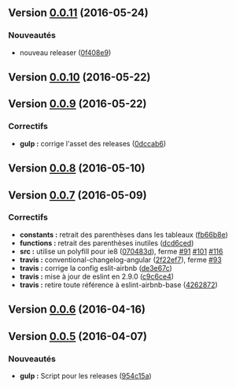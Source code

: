 <a name="0.0.11"></a>
## Version [0.0.11](https://github.com/gtoubiana/acte/compare/0.0.10...v0.0.11) (2016-05-24)


### <span><span><span>Nouveautés</span></span></span>

* nouveau releaser ([0f408e9](https://github.com/gtoubiana/acte/commit/0f408e9))

<a name="0.0.10"></a>
## Version [0.0.10](https://github.com/gtoubiana/acte/compare/0.0.9...0.0.10) (2016-05-22)


<a name="0.0.9"></a>
## Version [0.0.9](https://github.com/gtoubiana/acte/compare/0.0.8...0.0.9) (2016-05-22)


### <span><span>Correctifs</span></span>

* **gulp :** corrige l'asset des releases ([0dccab6](https://github.com/gtoubiana/acte/commit/0dccab6))

<a name="0.0.8"></a>
## Version [0.0.8](https://github.com/gtoubiana/acte/compare/0.0.7...0.0.8) (2016-05-10)


<a name="0.0.7"></a>
## Version [0.0.7](https://github.com/gtoubiana/acte/compare/0.0.6...0.0.7) (2016-05-09)


### <span><span>Correctifs</span></span>

* **constants :** retrait des parenthèses dans les tableaux ([fb66b8e](https://github.com/gtoubiana/acte/commit/fb66b8e))
* **functions :** retrait des parenthèses inutiles ([dcd6ced](https://github.com/gtoubiana/acte/commit/dcd6ced))
* **src :** utilise un polyfill pour ie8 ([070483d](https://github.com/gtoubiana/acte/commit/070483d)), ferme [#91](https://github.com/gtoubiana/acte/issues/91) [#101](https://github.com/gtoubiana/acte/issues/101) [#116](https://github.com/gtoubiana/acte/issues/116)
* **travis :** conventional-changelog-angular ([2f22ef7](https://github.com/gtoubiana/acte/commit/2f22ef7)), ferme [#93](https://github.com/gtoubiana/acte/issues/93)
* **travis :** corrige la config eslit-airbnb ([de3e67c](https://github.com/gtoubiana/acte/commit/de3e67c))
* **travis :** mise à jour de eslint en 2.9.0 ([c9c6ce4](https://github.com/gtoubiana/acte/commit/c9c6ce4))
* **travis :** retire toute référence à eslint-airbnb-base ([4262872](https://github.com/gtoubiana/acte/commit/4262872))

<a name="0.0.6"></a>
## Version [0.0.6](https://github.com/gtoubiana/acte/compare/0.0.5...0.0.6) (2016-04-16)


<a name="0.0.5"></a>
## Version [0.0.5](https://github.com/gtoubiana/acte/compare/954c15a...0.0.5) (2016-04-07)


### <span><span><span>Nouveautés</span></span></span>

* **gulp :** Script pour les releases ([954c15a](https://github.com/gtoubiana/acte/commit/954c15a))

